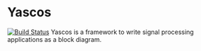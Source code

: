 # Yascos
[![Build Status](https://travis-ci.org/euripedesrocha/yascos.svg?branch=master)](https://travis-ci.org/euripedesrocha/yascos)
Yascos is a framework to write signal processing applications as a block diagram.


